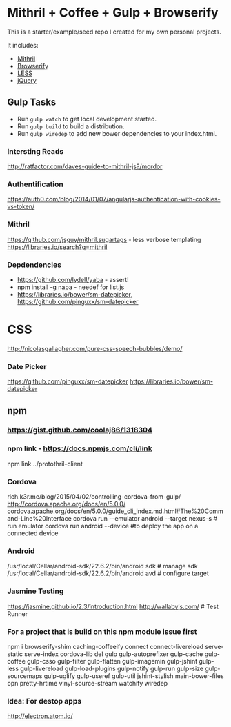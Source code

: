 # Mithril + Coffee + Gulp + Browserify

This is a starter/example/seed repo I created for my own personal projects.

It includes:
  - [Mithril](http://lhorie.github.io/mithril/index.html)
  - [Browserify](http://browserify.org/)
  - [LESS](http://lesscss.org/)
  - [jQuery](http://jquery.com/)

## Gulp Tasks

- Run `gulp watch` to get local development started.
- Run `gulp build` to build a distribution.
- Run `gulp wiredep` to add new bower dependencies to your index.html.

### Intersting Reads
http://ratfactor.com/daves-guide-to-mithril-js?/mordor

### Authentification
https://auth0.com/blog/2014/01/07/angularjs-authentication-with-cookies-vs-token/

### Mithril
https://github.com/jsguy/mithril.sugartags - less verbose templating
https://libraries.io/search?q=mithril

### Depdendencies
* https://github.com/lydell/yaba - assert!
* npm install -g napa - needef for list.js
* https://libraries.io/bower/sm-datepicker, https://github.com/pinguxx/sm-datepicker

# CSS
http://nicolasgallagher.com/pure-css-speech-bubbles/demo/

### Date Picker
https://github.com/pinguxx/sm-datepicker
https://libraries.io/bower/sm-datepicker

## npm
### https://gist.github.com/coolaj86/1318304
### npm link - https://docs.npmjs.com/cli/link
npm link ../protothril-client

### Cordova
rich.k3r.me/blog/2015/04/02/controlling-cordova-from-gulp/
http://cordova.apache.org/docs/en/5.0.0/
cordova.apache.org/docs/en/5.0.0/guide_cli_index.md.html#The%20Command-Line%20Interface
cordova run --emulator android --target nexus-s # run emulator
cordova run android --device  #to deploy the app on a connected device

### Android
/usr/local/Cellar/android-sdk/22.6.2/bin/android sdk # manage sdk
/usr/local/Cellar/android-sdk/22.6.2/bin/android avd # configure target

### Jasmine Testing
https://jasmine.github.io/2.3/introduction.html
http://wallabyjs.com/ # Test Runner

### For a project that is build on this npm module issue first 
npm i browserify-shim caching-coffeeify connect connect-livereload serve-static serve-index cordova-lib del gulp gulp-autoprefixer gulp-cache gulp-coffee gulp-csso gulp-filter gulp-flatten gulp-imagemin gulp-jshint gulp-less gulp-livereload gulp-load-plugins gulp-notify gulp-run gulp-size gulp-sourcemaps gulp-uglify gulp-useref gulp-util jshint-stylish main-bower-files opn pretty-hrtime vinyl-source-stream watchify wiredep

### Idea: For destop apps
http://electron.atom.io/

